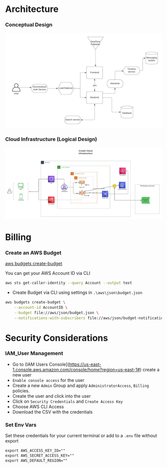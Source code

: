 # Architecture
### Conceptual Design
![Logical Design](https://github.com/NewerKey/aws-bootcamp-cruddur-2023/blob/main/_docs/assets/%5BConceptual%20Design%5DCruddur.jpeg)

### Cloud Infrastructure (Logical Design)
![Conceptual Design](https://github.com/NewerKey/aws-bootcamp-cruddur-2023/blob/main/_docs/assets/%5BLogical%20Design%5DCloud%20Infrastructure.jpeg)

# Billing

###  Create an AWS Budget

[aws budgets create-budget](https://docs.aws.amazon.com/cli/latest/reference/budgets/create-budget.html)

You can get your AWS Account ID via CLI
```sh
aws sts get-caller-identity --query Account --output text
```

- Create Budget via CLI using settings in `.\aws\json\budget.json`

```sh
aws budgets create-budget \
    --account-id AccountID \
    --budget file://aws/json/budget.json \
    --notifications-with-subscribers file://aws/json/budget-notifications-with-subscribers.json
```


# Security Considerations

### IAM_User Management 
- Go to (IAM Users Console](https://us-east-1.console.aws.amazon.com/console/home?region=us-east-1#) create a new user
- `Enable console access` for the user
- Create a new `Admin` Group and apply `AdministratorAccess`, `Billing` policies.
- Create the user and click into the user
- Click on `Security Credentials` and `Create Access Key`
- Choose AWS CLI Access
- Download the CSV with the credentials

### Set Env Vars

Set these credentials for your current terminal or add to a `.env` file without export
```
export AWS_ACCESS_KEY_ID=""
export AWS_SECRET_ACCESS_KEY=""
export AWS_DEFAULT_REGION=""
```
